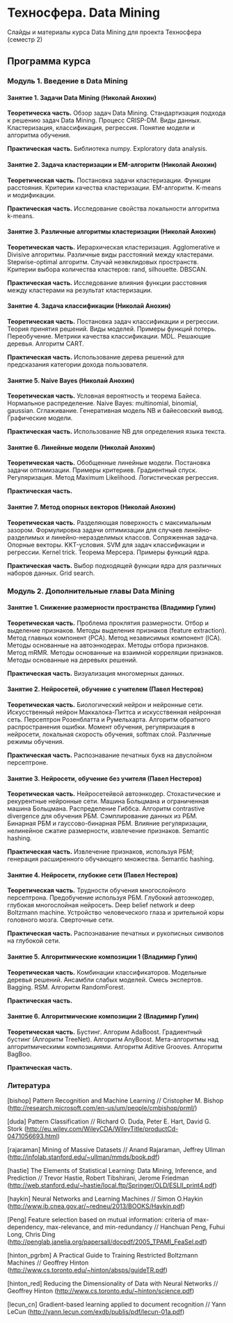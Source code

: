 Техносфера. Data Mining 
========

Слайды и материалы курса Data Mining для проекта Техносфера (семестр 2)

## Программа курса

### Модуль 1. Введение в Data Mining

#### Занятие 1. Задачи Data Mining (Николай Анохин)

**Теоретическа часть.** Обзор задач Data Mining. Стандартизация подхода к решению задач Data Mining. Процесс CRISP-DM. Виды данных. Кластеризация, классификация, регрессия. Понятие модели и алгоритма обучения.

**Практическая часть.** Библиотека numpy. Exploratory data analysis.

#### Занятие 2. Задача кластеризации и EM-алгоритм (Николай Анохин)

**Теоретическая часть.** Постановка задачи кластеризации. Функции расстояния. Критерии качества кластеризации. EM-алгоритм. K-means и модификации.

**Практическая часть.** Исследование свойства локальности алгоритма k-means. 

#### Занятие 3. Различные алгоритмы кластеризации (Николай Анохин)

**Теоретическая часть.** Иерархическая кластеризация. Agglomerative и Divisive алгоритмы. Различные виды расстояний между кластерами. Stepwise-optimal алгоритм. Случай неэвклидовых пространств. Критерии выбора количества кластеров: rand, silhouette. DBSCAN.

**Практическая часть.** Исследование влияния функции расстояния между кластерами на результат кластеризации.

#### Занятие 4. Задача классификации (Николай Анохин)

**Теоретическая часть.** Постановка задач классификации и регрессии. Теория принятия решений. Виды моделей. Примеры функций потерь. Переобучение. Метрики качества классификации. MDL. Решающие деревья. Алгоритм CART. 

**Практическая часть.** Использование дерева решений для предсказания категории дохода пользователя.

#### Занятие 5. Naive Bayes (Николай Анохин) 

**Теоретическая часть.** Условная вероятность и теорема Байеса. Нормальное распределение. Naive Bayes: multinomial, binomial, gaussian. Сглаживание. Генеративная модель NB и байесовский вывод. Графические модели.

**Практическая часть.** Использование NB для определения языка текста.

#### Занятие 6. Линейные модели (Николай Анохин)

**Теоретическая часть.** Обобщенные линейные модели. Постановка задачи оптимизации. Примеры критериев. Градиентный спуск. Регуляризация. Метод Maximum Likelihood. Логистическая регрессия.

**Практическая часть.**

#### Занятие 7. Метод опорных векторов (Николай Анохин)

**Теоретическая часть.** Разделяющая поверхность с максимальным зазором. Формулировка задачи оптимизации для случаев линейно-разделимых и линейно-неразделимых классов. Сопряженная задача. Опорные векторы. KKT-условия. SVM для задач классификации и регрессии. Kernel trick. Теорема Мерсера. Примеры функций ядра.

**Практическая часть.** Выбор подходящей функции ядра для различных наборов данных. Grid search.
### Модуль 2. Дополнительные главы Data Mining

#### Занятие 1. Снижение размерности пространства  (Владимир Гулин)

**Теоретическая часть.** Проблема проклятия размерности. Отбор и выделение признаков. Методы выделения признаков (feature extraction). Метод главных компонент (PCA). Метод независимых компонент (ICA). Методы основанные на автоэнкодерах. Методы отбора признаков. Метод mRMR. Методы основанные на взаимной корреляции признаков. Методы основанные на деревьях решений.

**Практическая часть.** Визуализация многомерных данных.

#### Занятие 2. Нейросетей, обучение с учителем (Павел Нестеров)

**Теоретическая часть.** Биологический нейрон и нейронные сети. Искусственный нейрон Маккалока-Питтса и искусственная нейронная сеть. Персептрон Розенблатта и Румельхарта. Алгоритм обратного распространения ошибки. Момент обучения, регуляризация в нейросети, локальная скорость обучения, softmax слой. Различные режимы обучения.

**Практическая часть.** Распознавание печатных букв на двуслойном персептроне.

#### Занятие 3. Нейросети, обучение без учителя (Павел Нестеров)

**Теоретическая часть.** Нейросетейвой автоэнкодер. Стохастические и рекурентные нейронные сети. Машина Больцмана и ограниченная машина Больцмана. Распределение Гиббса. Алгоритм contrastive divergence для обучения РБМ. Сэмплирование данных из РБМ. Бинарная РБМ и гауссово-бинарная РБМ. Влияние регуляризации, нелинейное сжатие размерности, извлечение признаков. Semantic hashing.

**Практическая часть.** Извлечение признаков, используя РБМ; генерация расширенного обучающего множества. Semantic hashing.

#### Занятие 4. Нейросети, глубокие сети (Павел Нестеров)

**Теоретическая часть.** Трудности обучения многослойного персептрона. Предобучение используя РБМ. Глубокий автоэнкодер, глубокая многослойная нейросеть. Deep belief network и deep Boltzmann machine. Устройство человеческого глаза и зрительной коры головного мозга. Сверточные сети.

**Практическая часть.** Распознавание печатных и рукописных символов на глубокой сети.

#### Занятие 5. Алгоритмические композиции 1 (Владимир Гулин)

**Теоретическая часть.** Комбинации классификаторов. Модельные деревья решений. Ансамбли слабых моделей. Смесь экспертов. Bagging. RSM. Алгоритм RandomForest.

**Практическая часть.**
#### Занятие 6. Алгоритмические композиции 2 (Владимир Гулин)

**Теоретическая часть.** Буcтинг. Алгорим AdaBoost. Градиентный бустинг (Алгоритм TreeNet). Алгоритм AnyBoost. Мета-алгоритмы над алгоритмическими композициями. Алгоритм Aditive Grooves. Алгоритм BagBoo.

**Практическая часть.**
### Литература

[bishop] Pattern Recognition and Machine Learning // Cristopher M. Bishop (http://research.microsoft.com/en-us/um/people/cmbishop/prml/)

[duda] Pattern Classification // Richard O. Duda, Peter E. Hart, David G. Stork (http://eu.wiley.com/WileyCDA/WileyTitle/productCd-0471056693.html)

[rajaraman] Mining of Massive Datasets // Anand Rajaraman, Jeffrey Ullman (http://infolab.stanford.edu/~ullman/mmds/book.pdf)

[hastie] The Elements of Statistical Learning: Data Mining, Inference, and Prediction // Trevor Hastie, Robert Tibshirani, Jerome Friedman  (http://web.stanford.edu/~hastie/local.ftp/Springer/OLD/ESLII_print4.pdf)

[haykin] Neural Networks and Learning Machines // Simon O.Haykin (http://www.ib.cnea.gov.ar/~redneu/2013/BOOKS/Haykin.pdf)

[Peng] Feature selection based on mutual information: criteria of max-dependency, max-relevance, and min-redundancy // Hanchuan Peng, Fuhui Long, Chris Ding (http://penglab.janelia.org/papersall/docpdf/2005_TPAMI_FeaSel.pdf)

[hinton_pgrbm] A Practical Guide to Training Restricted Boltzmann Machines // Geoffrey Hinton (http://www.cs.toronto.edu/~hinton/absps/guideTR.pdf)

[hinton_red] Reducing the Dimensionality of Data with Neural Networks // Geoffrey Hinton (http://www.cs.toronto.edu/~hinton/science.pdf)

[lecun_cn] Gradient-based learning applied to document recognition // Yann LeCun (http://yann.lecun.com/exdb/publis/pdf/lecun-01a.pdf)
